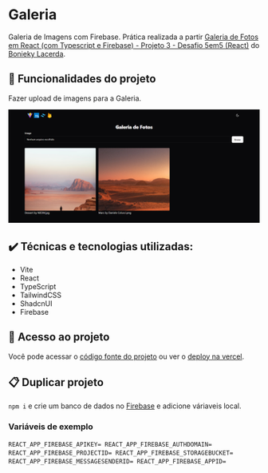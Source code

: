 # Galeria

Galeria de Imagens com Firebase. Prática realizada a partir [Galeria de Fotos em React (com Typescript e Firebase) - Projeto 3 - Desafio 5em5 (React)](https://youtu.be/ss4BXa-WfgI) do [Bonieky Lacerda](https://www.youtube.com/@bonieky).

## 🔨 Funcionalidades do projeto

Fazer upload de imagens para a Galeria.

![Page](public/screencapture-gallery-vite-typescript-firebase-app-vercel-app-2024-03-26-16_36_10.png)

## ✔️ Técnicas e tecnologias utilizadas:

- Vite
- React
- TypeScript
- TailwindCSS
- ShadcnUI
- Firebase

## 📁 Acesso ao projeto

Você pode acessar o [código fonte do projeto](https://github.com/J-Vinicius/gallery-app) ou ver o [deploy na vercel](https://gallery-vite-typescript-firebase-app.vercel.app/).

## 📋 Duplicar projeto

`npm i` e crie um banco de dados no [Firebase](https://firebase.google.com/) e adicione váriaveis local.

### Variáveis de exemplo

`REACT_APP_FIREBASE_APIKEY=
REACT_APP_FIREBASE_AUTHDOMAIN=
REACT_APP_FIREBASE_PROJECTID=
REACT_APP_FIREBASE_STORAGEBUCKET=
REACT_APP_FIREBASE_MESSAGESENDERID=
REACT_APP_FIREBASE_APPID=`
